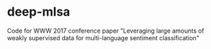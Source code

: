 # deep-mlsa
Code for WWW 2017 conference paper "Leveraging large amounts of weakly supervised data for multi-language sentiment classification"
